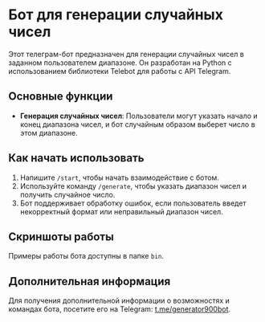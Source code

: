 # Бот для генерации случайных чисел

Этот телеграм-бот предназначен для генерации случайных чисел в заданном пользователем диапазоне. Он разработан на Python с использованием библиотеки Telebot для работы с API Telegram.

## Основные функции

- **Генерация случайных чисел**: Пользователи могут указать начало и конец диапазона чисел, и бот случайным образом выберет число в этом диапазоне.
  
## Как начать использовать

1. Напишите `/start`, чтобы начать взаимодействие с ботом.
2. Используйте команду `/generate`, чтобы указать диапазон чисел и получить случайное число.
3. Бот поддерживает обработку ошибок, если пользователь введет некорректный формат или неправильный диапазон чисел.

## Скриншоты работы

Примеры работы бота доступны в папке `bin`.

## Дополнительная информация

Для получения дополнительной информации о возможностях и командах бота, посетите его на Telegram: [t.me/generator900bot](https://t.me/generator900bot).
